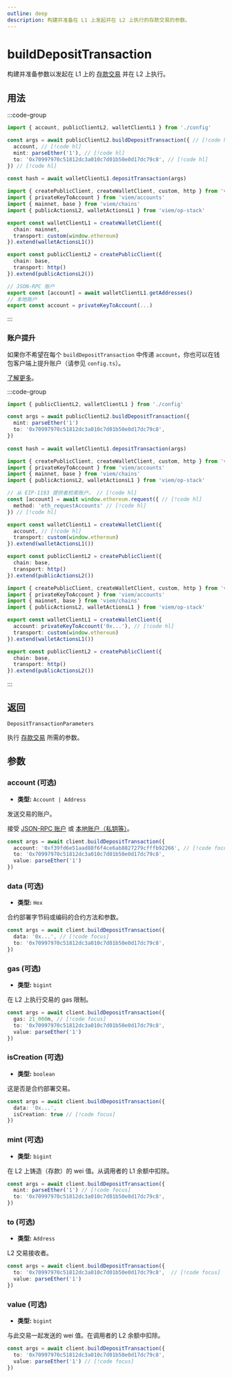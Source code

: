 ```yaml
---
outline: deep
description: 构建并准备在 L1 上发起并在 L2 上执行的存款交易的参数。
---
```


# buildDepositTransaction

构建并准备参数以发起在 L1 上的 [存款交易](https://github.com/ethereum-optimism/optimism/blob/develop/specs/deposits.md) 并在 L2 上执行。

## 用法

:::code-group

```ts [example.ts]
import { account, publicClientL2, walletClientL1 } from './config'

const args = await publicClientL2.buildDepositTransaction({ // [!code hl]
  account, // [!code hl]
  mint: parseEther('1'), // [!code hl]
  to: '0x70997970c51812dc3a010c7d01b50e0d17dc79c8', // [!code hl]
}) // [!code hl]
 
const hash = await walletClientL1.depositTransaction(args)
```

```ts [config.ts]
import { createPublicClient, createWalletClient, custom, http } from 'viem'
import { privateKeyToAccount } from 'viem/accounts'
import { mainnet, base } from 'viem/chains'
import { publicActionsL2, walletActionsL1 } from 'viem/op-stack'

export const walletClientL1 = createWalletClient({
  chain: mainnet,
  transport: custom(window.ethereum)
}).extend(walletActionsL1())

export const publicClientL2 = createPublicClient({
  chain: base,
  transport: http()
}).extend(publicActionsL2())

// JSON-RPC 账户
export const [account] = await walletClientL1.getAddresses()
// 本地账户
export const account = privateKeyToAccount(...)
```

:::


### 账户提升

如果你不希望在每个 `buildDepositTransaction` 中传递 `account`，你也可以在钱包客户端上提升账户（请参见 `config.ts`）。

[了解更多](/docs/clients/wallet#account)。

:::code-group

```ts [example.ts]
import { publicClientL2, walletClientL1 } from './config'

const args = await publicClientL2.buildDepositTransaction({
  mint: parseEther('1')
  to: '0x70997970c51812dc3a010c7d01b50e0d17dc79c8',
})
 
const hash = await walletClientL1.depositTransaction(args)
```

```ts [config.ts (JSON-RPC 账户)]
import { createPublicClient, createWalletClient, custom, http } from 'viem'
import { privateKeyToAccount } from 'viem/accounts'
import { mainnet, base } from 'viem/chains'
import { publicActionsL2, walletActionsL1 } from 'viem/op-stack'

// 从 EIP-1193 提供者检索账户。 // [!code hl]
const [account] = await window.ethereum.request({ // [!code hl]
  method: 'eth_requestAccounts' // [!code hl]
}) // [!code hl]

export const walletClientL1 = createWalletClient({
  account, // [!code hl]
  transport: custom(window.ethereum)
}).extend(walletActionsL1())

export const publicClientL2 = createPublicClient({
  chain: base,
  transport: http()
}).extend(publicActionsL2())
```

```ts [config.ts (本地账户)]
import { createPublicClient, createWalletClient, custom, http } from 'viem'
import { privateKeyToAccount } from 'viem/accounts'
import { mainnet, base } from 'viem/chains'
import { publicActionsL2, walletActionsL1 } from 'viem/op-stack'

export const walletClientL1 = createWalletClient({
  account: privateKeyToAccount('0x...'), // [!code hl]
  transport: custom(window.ethereum)
}).extend(walletActionsL1())

export const publicClientL2 = createPublicClient({
  chain: base,
  transport: http()
}).extend(publicActionsL2())
```

:::

## 返回

`DepositTransactionParameters`

执行 [存款交易](/op-stack/actions/depositTransaction) 所需的参数。

## 参数

### account (可选)

- **类型:** `Account | Address`

发送交易的账户。

接受 [JSON-RPC 账户](/docs/clients/wallet#json-rpc-accounts) 或 [本地账户（私钥等）](/docs/clients/wallet#local-accounts-private-key-mnemonic-etc)。

```ts
const args = await client.buildDepositTransaction({
  account: '0xf39fd6e51aad88f6f4ce6ab8827279cfffb92266', // [!code focus]
  to: '0x70997970c51812dc3a010c7d01b50e0d17dc79c8',
  value: parseEther('1')
})
```

### data (可选)

- **类型:** `Hex`

合约部署字节码或编码的合约方法和参数。

```ts
const args = await client.buildDepositTransaction({
  data: '0x...', // [!code focus]
  to: '0x70997970c51812dc3a010c7d01b50e0d17dc79c8',
})
```

### gas (可选)

- **类型:** `bigint`

在 L2 上执行交易的 gas 限制。

```ts
const args = await client.buildDepositTransaction({
  gas: 21_000n, // [!code focus]
  to: '0x70997970c51812dc3a010c7d01b50e0d17dc79c8',
  value: parseEther('1')
})
```

### isCreation (可选)

- **类型:** `boolean`

这是否是合约部署交易。

```ts
const args = await client.buildDepositTransaction({
  data: '0x...',
  isCreation: true // [!code focus]
})
```

### mint (可选)

- **类型:** `bigint`

在 L2 上铸造（存款）的 wei 值。从调用者的 L1 余额中扣除。

```ts
const args = await client.buildDepositTransaction({
  mint: parseEther('1') // [!code focus]
  to: '0x70997970c51812dc3a010c7d01b50e0d17dc79c8', 
})
```

### to (可选)

- **类型:** `Address`

L2 交易接收者。

```ts
const args = await client.buildDepositTransaction({
  to: '0x70997970c51812dc3a010c7d01b50e0d17dc79c8',  // [!code focus]
  value: parseEther('1')
})
```

### value (可选)

- **类型:** `bigint`

与此交易一起发送的 wei 值。在调用者的 L2 余额中扣除。

```ts
const args = await client.buildDepositTransaction({
  to: '0x70997970c51812dc3a010c7d01b50e0d17dc79c8', 
  value: parseEther('1') // [!code focus]
})
```